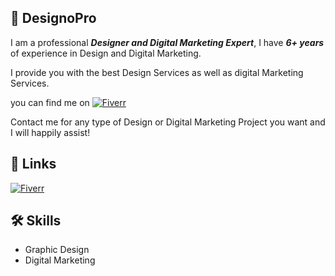 
## 🚀 DesignoPro
I am a professional ***Designer and Digital Marketing Expert***, I have ***6+ years*** of experience in Design and Digital Marketing.


I provide you with the best Design Services as well as digital Marketing Services.

you can find me on
[![Fiverr](https://img.shields.io/badge/Fiverr-.-00b22d)](https://fiverr.com/)

Contact me for any type of Design or Digital Marketing Project you want and I will happily assist!

## 🔗 Links
[![Fiverr](https://img.shields.io/badge/Fiverr-.-00b22d)](https://fiverr.com/)
## 🛠 Skills
- Graphic Design
- Digital Marketing

